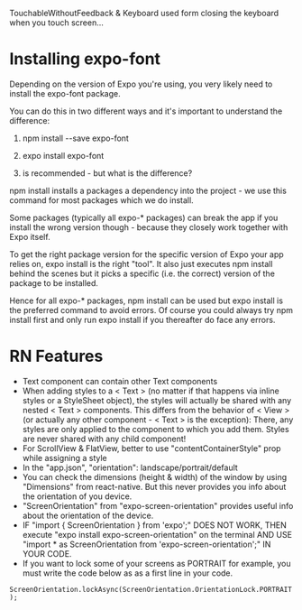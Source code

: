 TouchableWithoutFeedback & Keyboard used form closing the keyboard when you touch screen...

# Installing expo-font

Depending on the version of Expo you're using, you very likely need to install the expo-font package.

You can do this in two different ways and it's important to understand the difference:

1. npm install --save expo-font

2. expo install expo-font

3. is recommended - but what is the difference?

npm install installs a packages a dependency into the project - we use this command for most packages which we do install.

Some packages (typically all expo-\* packages) can break the app if you install the wrong version though - because they closely work together with Expo itself.

To get the right package version for the specific version of Expo your app relies on, expo install is the right "tool". It also just executes npm install behind the scenes but it picks a specific (i.e. the correct) version of the package to be installed.

Hence for all expo-\* packages, npm install can be used but expo install is the preferred command to avoid errors. Of course you could always try npm install first and only run expo install if you thereafter do face any errors.

# RN Features

- Text component can contain other Text components
- When adding styles to a < Text > (no matter if that happens via inline styles or a StyleSheet object), the styles will actually be shared with any nested < Text > components. This differs from the behavior of < View > (or actually any other component - < Text > is the exception): There, any styles are only applied to the component to which you add them. Styles are never shared with any child component!
- For ScrollView & FlatView, better to use "contentContainerStyle" prop while assigning a style
- In the "app.json", "orientation": landscape/portrait/default
- You can check the dimensions (height & width) of the window by using "Dimensions" from react-native. But this never provides you info about the orientation of you device.
- "ScreenOrientation" from "expo-screen-orientation" provides useful info about the orientation of the device.
- IF "import { ScreenOrientation } from 'expo';" DOES NOT WORK, THEN execute "expo install expo-screen-orientation" on the terminal AND USE "import \* as ScreenOrientation from 'expo-screen-orientation';" IN YOUR CODE.
- If you want to lock some of your screens as PORTRAIT for example, you must write the code below as as a first line in your code.

`ScreenOrientation.lockAsync(ScreenOrientation.OrientationLock.PORTRAIT);`

